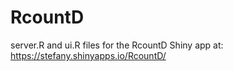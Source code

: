 # RcountD

server.R and ui.R files for the RcountD Shiny app at: https://stefany.shinyapps.io/RcountD/
